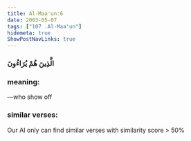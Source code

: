 ```yaml
---
title: Al-Maa'un:6
date: 2003-05-07
tags: ["107 .Al-Maa'un"]
hidemeta: true 
ShowPostNavLinks: true 
---
```

### الَّذِينَ هُمْ يُرَاءُونَ
### meaning: 
—who show off
### similar verses: 

Our AI only can find similar verses with similarity score > 50% 




